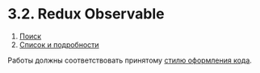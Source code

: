 # 3.2. Redux Observable

1. [Поиск](search)
2. [Список и подробности](main-details)
<!-- 3. [Лента новостей](newsfeed) -->

Работы должны соответствовать принятому [стилю оформления кода](https://github.com/netology-code/codestyle).